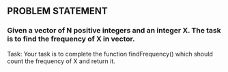## PROBLEM STATEMENT
### Given a vector of N positive integers and an integer X. The task is to find the frequency of X in vector.

Task:
Your task is to complete the function findFrequency() which should count the frequency of X and return it.
